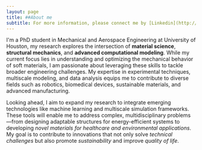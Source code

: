 ```yaml
---
layout: page
title: ##About me
subtitle: For more information, please connect me by [Linkedin](http://linkedin.com/in/pan-l-366164289) or [Email](pliu28@cougarnet.uh.edu).
---
```


I'm a PhD student in Mechanical and Aerospace Engineering at University of Houston, my research explores the intersection of **material science**, **structural mechanics**, and **advanced computational modeling**. While my current focus lies in understanding and optimizing the mechanical behavior of soft materials, I am passionate about leveraging these skills to tackle broader engineering challenges. My expertise in experimental techniques, multiscale modeling, and data analysis equips me to contribute to diverse fields such as robotics, biomedical devices, sustainable materials, and advanced manufacturing.

Looking ahead, I aim to expand my research to integrate emerging technologies like machine learning and multiscale simulation frameworks. These tools will enable me to address complex, multidisciplinary problems—from designing adaptable structures for energy-efficient systems to developing _novel materials for healthcare and environmental applications_. My goal is to contribute to innovations that not only solve _technical challenges_ but also promote _sustainability_ and improve _quality of life_.
